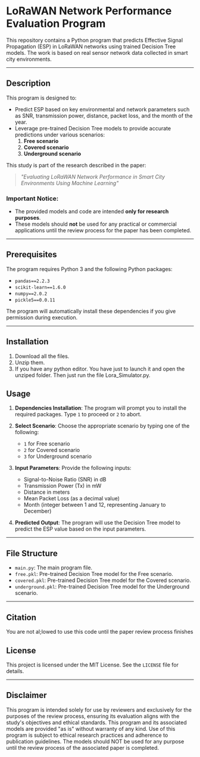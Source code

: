 # LoRaWAN Network Performance Evaluation Program

This repository contains a Python program that predicts Effective Signal Propagation (ESP) in LoRaWAN networks using trained Decision Tree models. The work is based on real sensor network data collected in smart city environments. 

---

## Description
This program is designed to:

- Predict ESP based on key environmental and network parameters such as SNR, transmission power, distance, packet loss, and the month of the year.
- Leverage pre-trained Decision Tree models to provide accurate predictions under various scenarios:
  1. **Free scenario**
  2. **Covered scenario**
  3. **Underground scenario**

This study is part of the research described in the paper:

> *"Evaluating LoRaWAN Network Performance in Smart City Environments Using Machine Learning"*

### Important Notice:
- The provided models and code are intended **only for research purposes**.
- These models should **not** be used for any practical or commercial applications until the review process for the paper has been completed.

---

## Prerequisites
The program requires Python 3 and the following Python packages:

- `pandas==2.2.3`
- `scikit-learn==1.6.0`
- `numpy==2.0.2`
- `pickle5==0.0.11`

The program will automatically install these dependencies if you give permission during execution.

---

## Installation
1. Download all the files.
2. Unzip them.
3. If you have any python editor. You have just to launch  it and open the unziped folder. Then just run the file Lora_Simulator.py.


## Usage

1. **Dependencies Installation**: 
   The program will prompt you to install the required packages. Type `1` to proceed or `2` to abort.

2. **Select Scenario**:
   Choose the appropriate scenario by typing one of the following:
   - `1` for Free scenario
   - `2` for Covered scenario
   - `3` for Underground scenario

3. **Input Parameters**:
   Provide the following inputs:
   - Signal-to-Noise Ratio (SNR) in dB
   - Transmission Power (Tx) in mW
   - Distance in meters
   - Mean Packet Loss (as a decimal value)
   - Month (integer between 1 and 12, representing January to December)

4. **Predicted Output**:
   The program will use the Decision Tree model to predict the ESP value based on the input parameters.

---

## File Structure

- `main.py`: The main program file.
- `free.pkl`: Pre-trained Decision Tree model for the Free scenario.
- `covered.pkl`: Pre-trained Decision Tree model for the Covered scenario.
- `underground.pkl`: Pre-trained Decision Tree model for the Underground scenario.

---

## Citation
You are not al;lowed to use this code until the paper review process finishes


## License
This project is licensed under the MIT License. See the `LICENSE` file for details.

---

## Disclaimer
This program is intended solely for use by reviewers and exclusively for the purposes of the review process, ensuring its evaluation aligns with the study's objectives and ethical standards.
This program and its associated models are provided "as is" without warranty of any kind. Use of this program is subject to ethical research practices and adherence to publication guidelines. The models should NOT be used for any purpose until the review process of the associated paper is completed.
